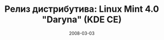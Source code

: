 ---
layout: post
title: "Релиз дистрибутива: Linux Mint 4.0 \"Daryna\" (KDE CE)"
date: 2008-03-03   
---